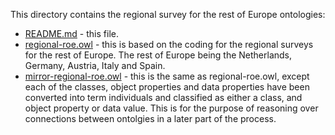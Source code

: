 This directory contains the regional survey for the rest of Europe ontologies:

+ [README.md](README.md) - this file.
+ [regional-roe.owl](regional-roe.owl) - this is based on the coding for the regional surveys for the rest of Europe. The rest of Europe being the Netherlands, Germany, Austria, Italy and Spain. 
+ [mirror-regional-roe.owl](mirror-regional-roe.owl) - this is the same as regional-roe.owl, except each of the classes, object properties and data properties have been converted into term individuals and classified as either a class, and object property or data value. This is for the purpose of reasoning over connections between ontolgies in a later part of the process.
